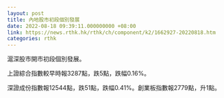 ```yaml
---
layout: post
title: 內地股市初段個別發展
date: 2022-08-18 09:39:11.000000000 +08:00
link: https://news.rthk.hk/rthk/ch/component/k2/1662927-20220818.htm
categories: rthk
---
```


滬深股市開市初段個別發展。

上證綜合指數較早時報3287點，跌5點，跌幅0.16%。

深證成份指數報12544點，跌51點，跌幅0.41%。創業板指數報2779點，升1點。
